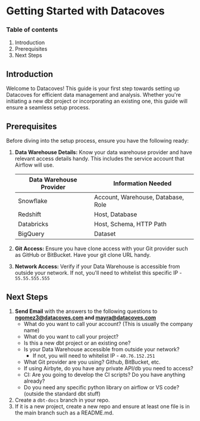 # Getting Started with Datacoves

### Table of contents

1. Introduction
2. Prerequisites
3. Next Steps

## Introduction

Welcome to Datacoves! This guide is your first step towards setting up Datacoves for efficient data management and analysis. Whether you're initiating a new dbt project or incorporating an existing one, this guide will ensure a seamless setup process. 

## Prerequisites

Before diving into the setup process, ensure you have the following ready:

1. **Data Warehouse Details:** Know your data warehouse provider and have relevant access details handy. This includes the service account that Airflow will use.  
    
    
    | Data Warehouse Provider | Information Needed |
    | --- | --- |
    | Snowflake | Account, Warehouse, Database, Role |
    | Redshift | Host, Database |
    | Databricks | Host, Schema, HTTP Path |
    | BigQuery | Dataset |
2. **Git Access:** Ensure you have clone access with your Git provider such as GitHub or BitBucket. Have your git clone URL handy.
3. **Network Access:** Verify if your Data Warehouse is accessible from outside your network. If not, you'll need to whitelist this specific IP - `55.55.555.555`

## Next Steps

1. **Send Email** with the answers to the following questions to **ngomez3@datacoves.com and mayra@datacoves.com**
   - What do you want to call your account? (This is usually the company name)
   - What do you want to call your project? 
   - Is this a new dbt project or an existing one?
   - Is your Data Warehouse accessible from outside your network?
     - If not, you will need to whitelist IP - `40.76.152.251`
   - What Git provider are you using? Github, BitBucket, etc.
   - If using Airbyte, do you have any private API/db you need to access?
   - CI: Are you going to develop the CI scripts? Do you have anything already?
   - Do you need any specific python library on airflow or VS code? (outside the standard dbt stuff)
2. Create a `dbt-docs` branch in your repo.
3. If it is a new project, create a new repo and ensure at least one file is in the main branch such as a README.md.

